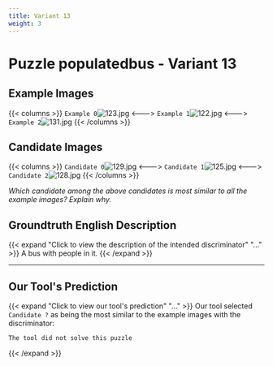 ```yaml
---
title: Variant 13
weight: 3
---
```


# Puzzle populatedbus - Variant 13

## Example Images
{{< columns >}}
`Example 0`![123.jpg](/natscene_data/images/123.jpg)
<--->
`Example 1`![122.jpg](/natscene_data/images/122.jpg)
<--->
`Example 2`![131.jpg](/natscene_data/images/131.jpg)
{{< /columns >}}

## Candidate Images
{{< columns >}}
`Candidate 0`![129.jpg](/natscene_data/images/129.jpg)
<--->
`Candidate 1`![125.jpg](/natscene_data/images/125.jpg)
<--->
`Candidate 2`![128.jpg](/natscene_data/images/128.jpg)
{{< /columns >}}

*Which candidate among the above candidates is most similar to all the example images? Explain why.*

## Groundtruth English Description

{{< expand "Click to view the description of the intended discriminator" "..." >}}
A bus with people in it.
{{< /expand >}}

---



## Our Tool's Prediction

{{< expand "Click to view our tool's prediction" "..." >}}
Our tool selected `Candidate ?` as being the most similar to the example images with the discriminator:
```plaintext
The tool did not solve this puzzle
```
{{< /expand >}}
